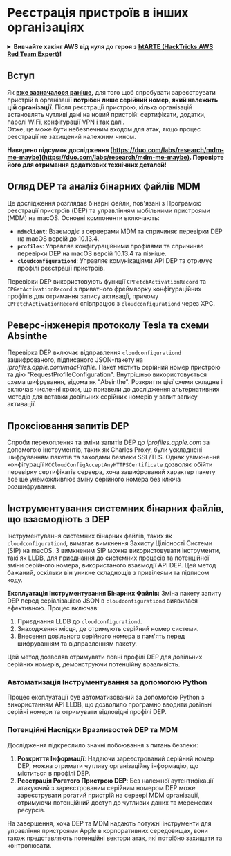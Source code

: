 # Реєстрація пристроїв в інших організаціях

<details>

<summary><strong>Вивчайте хакінг AWS від нуля до героя з</strong> <a href="https://training.hacktricks.xyz/courses/arte"><strong>htARTE (HackTricks AWS Red Team Expert)</strong></a><strong>!</strong></summary>

Інші способи підтримки HackTricks:

* Якщо ви хочете побачити вашу **компанію в рекламі HackTricks** або **завантажити HackTricks у форматі PDF**, перевірте [**ПЛАНИ ПІДПИСКИ**](https://github.com/sponsors/carlospolop)!
* Отримайте [**офіційний PEASS & HackTricks мерч**](https://peass.creator-spring.com)
* Відкрийте для себе [**Сім'ю PEASS**](https://opensea.io/collection/the-peass-family), нашу колекцію ексклюзивних [**NFT**](https://opensea.io/collection/the-peass-family)
* **Приєднуйтесь до** 💬 [**групи Discord**](https://discord.gg/hRep4RUj7f) або [**групи telegram**](https://t.me/peass) або **слідкуйте** за нами на **Twitter** 🐦 [**@carlospolopm**](https://twitter.com/hacktricks_live)**.**
* **Поділіться своїми хакерськими трюками, надсилайте PR до** [**HackTricks**](https://github.com/carlospolop/hacktricks) та [**HackTricks Cloud**](https://github.com/carlospolop/hacktricks-cloud) репозиторіїв.

</details>

## Вступ

Як [**вже зазначалося раніше**](./#what-is-mdm-mobile-device-management)**,** для того щоб спробувати зареєструвати пристрій в організації **потрібен лише серійний номер, який належить цій організації**. Після реєстрації пристрою, кілька організацій встановлять чутливі дані на новий пристрій: сертифікати, додатки, паролі WiFi, конфігурації VPN [і так далі](https://developer.apple.com/enterprise/documentation/Configuration-Profile-Reference.pdf).\
Отже, це може бути небезпечним входом для атак, якщо процес реєстрації не захищений належним чином.

**Наведено підсумок дослідження [https://duo.com/labs/research/mdm-me-maybe](https://duo.com/labs/research/mdm-me-maybe). Перевірте його для отримання додаткових технічних деталей!**

## Огляд DEP та аналіз бінарних файлів MDM

Це дослідження розглядає бінарні файли, пов'язані з Програмою реєстрації пристроїв (DEP) та управлінням мобільними пристроями (MDM) на macOS. Основні компоненти включають:

- **`mdmclient`**: Взаємодіє з серверами MDM та спричиняє перевірки DEP на macOS версій до 10.13.4.
- **`profiles`**: Управляє конфігураційними профілями та спричиняє перевірки DEP на macOS версій 10.13.4 та пізніше.
- **`cloudconfigurationd`**: Управляє комунікаціями API DEP та отримує профілі реєстрації пристроїв.

Перевірки DEP використовують функції `CPFetchActivationRecord` та `CPGetActivationRecord` з приватного фреймворку конфігураційних профілів для отримання запису активації, причому `CPFetchActivationRecord` співпрацює з `cloudconfigurationd` через XPC.

## Реверс-інженерія протоколу Tesla та схеми Absinthe

Перевірка DEP включає відправлення `cloudconfigurationd` зашифрованого, підписаного JSON-пакету на _iprofiles.apple.com/macProfile_. Пакет містить серійний номер пристрою та дію "RequestProfileConfiguration". Внутрішньо використовується схема шифрування, відома як "Absinthe". Розкриття цієї схеми складне і включає численні кроки, що призвели до дослідження альтернативних методів для вставки довільних серійних номерів у запит запису активації.

## Проксіювання запитів DEP

Спроби перехоплення та зміни запитів DEP до _iprofiles.apple.com_ за допомогою інструментів, таких як Charles Proxy, були ускладнені шифруванням пакетів та заходами безпеки SSL/TLS. Однак увімкнення конфігурації `MCCloudConfigAcceptAnyHTTPSCertificate` дозволяє обійти перевірку сертифікатів сервера, хоча зашифрований характер пакету все ще унеможливлює зміну серійного номера без ключа розшифрування.

## Інструментування системних бінарних файлів, що взаємодіють з DEP

Інструментування системних бінарних файлів, таких як `cloudconfigurationd`, вимагає вимкнення Захисту Цілісності Системи (SIP) на macOS. З вимкненим SIP можна використовувати інструменти, такі як LLDB, для приєднання до системних процесів та потенційної зміни серійного номера, використаного взаємодії API DEP. Цей метод бажаний, оскільки він уникне складнощів з привілеями та підписом коду.

**Експлуатація Інструментування Бінарних Файлів:**
Зміна пакету запиту DEP перед серіалізацією JSON в `cloudconfigurationd` виявилася ефективною. Процес включав:

1. Приєднання LLDB до `cloudconfigurationd`.
2. Знаходження місця, де отримують серійний номер системи.
3. Внесення довільного серійного номера в пам'ять перед шифруванням та відправленням пакету.

Цей метод дозволяв отримувати повні профілі DEP для довільних серійних номерів, демонструючи потенційну вразливість.

### Автоматизація Інструментування за допомогою Python

Процес експлуатації був автоматизований за допомогою Python з використанням API LLDB, що дозволило програмно вводити довільні серійні номери та отримувати відповідні профілі DEP.

### Потенційні Наслідки Вразливостей DEP та MDM

Дослідження підкреслило значні побоювання з питань безпеки:

1. **Розкриття Інформації**: Надаючи зареєстрований серійний номер DEP, можна отримати чутливу організаційну інформацію, що міститься в профілі DEP.
2. **Реєстрація Рогатого Пристрою DEP**: Без належної аутентифікації атакуючий з зареєстрованим серійним номером DEP може зареєструвати рогатий пристрій на сервері MDM організації, отримуючи потенційний доступ до чутливих даних та мережевих ресурсів.

На завершення, хоча DEP та MDM надають потужні інструменти для управління пристроями Apple в корпоративних середовищах, вони також представляють потенційні вектори атак, які потрібно захищати та контролювати.
